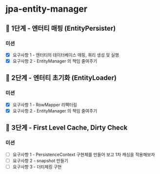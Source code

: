 # jpa-entity-manager

## 🚀 1단계 - 엔터티 매핑 (EntityPersister)
### 미션
- [x] 요구사항 1 - 엔터티의 데이터베이스 매핑, 쿼리 생성 및 실행
- [x] 요구사항 2 - EntityManager 의 책임 줄여주기

## 🚀 2단계 - 엔터티 초기화 (EntityLoader)
### 미션
- [x] 요구사항 1 - RowMapper 리팩터링
- [x] 요구사항 2 - EntityManager 의 책임 줄여주기

## 🚀 3단계 - First Level Cache, Dirty Check
### 미션
- [ ] 요구사항 1 - PersistenceContext 구현체를 만들어 보고 1차 캐싱을 적용해보자
- [ ] 요구사항 2 - snapshot 만들기
- [ ] 요구사항 3 - 더티체킹 구현
